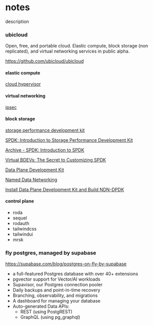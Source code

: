 # notes

description

### ubicloud

Open, free, and portable cloud. Elastic compute, block storage (non replicated),
and virtual networking services in public alpha.

https://github.com/ubicloud/ubicloud

#### elastic compute

[cloud hypervisor](https://github.com/cloud-hypervisor/cloud-hypervisor)

#### virtual networking

[ipsec](https://en.wikipedia.org/wiki/IPsec)

#### block storage

[storage performance development kit](https://spdk.io/)

[SPDK: Introduction to Storage Performance Development Kit](https://blog.csdn.net/Rong_Toa/article/details/108841751)

[Archive - SPDK: Introduction to SPDK](https://archive.is/2CZL0)

[Virtual BDEVs: The Secret to Customizing SPDK](https://www.youtube.com/watch?v=s7UE0k2QUtg)

[Data Plane Development Kit](https://www.dpdk.org/)

[Named Data Networking](https://named-data.net/)

[Install Data Plane Development Kit and Build NDN-DPDK](https://dev.to/yoursunny/install-data-plane-development-kit-dpdk-and-build-ndn-dpdk-35o5)

#### control plane

- roda
- sequel
- rodauth
- tailwindcss
- tailwindui
- mrsk

### fly postgres, managed by supabase

https://supabase.com/blog/postgres-on-fly-by-supabase

- a full-featured Postgres database with over 40+ extensions
- pgvector support for Vector/AI workloads
- Supavisor, our Postgres connection pooler
- Daily backups and point-in-time recovery
- Branching, observability, and migrations
- A dashboard for managing your database
- Auto-generated Data APIs:
  - REST (using PostgREST)
  - GraphQL (using pg_graphql)
